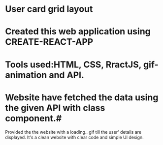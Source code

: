 # User card grid layout 
# Created this web application using CREATE-REACT-APP 
# Tools used:HTML, CSS, RractJS, gif-animation and API.
# Website have fetched the data using the given API with class component.#
 Provided the the website with a loading.. gif till the user' details are displayed.
 It's a clean website with clear code and simple UI design.
